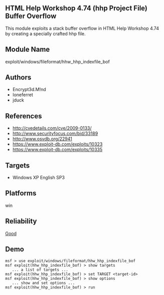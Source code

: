 ## HTML Help Workshop 4.74 (hhp Project File) Buffer Overflow

This module exploits a stack buffer overflow in HTML Help 
Workshop 4.74 by creating a specially crafted hhp file.


## Module Name
exploit/windows/fileformat/hhw_hhp_indexfile_bof

## Authors
* Encrypt3d.M!nd
* loneferret
* jduck


## References
* http://cvedetails.com/cve/2009-0133/
* http://www.securityfocus.com/bid/33189
* http://www.osvdb.org/22941
* https://www.exploit-db.com/exploits/10323
* https://www.exploit-db.com/exploits/10335



## Targets
* Windows XP English SP3


## Platforms
win

## Reliability
[Good](https://github.com/rapid7/metasploit-framework/wiki/Exploit-Ranking)

## Demo

```
msf > use exploit/windows/fileformat/hhw_hhp_indexfile_bof
msf exploit(hhw_hhp_indexfile_bof) > show targets
   ... a list of targets ...
msf exploit(hhw_hhp_indexfile_bof) > set TARGET <target-id>
msf exploit(hhw_hhp_indexfile_bof) > show options
   ... show and set options ...
msf exploit(hhw_hhp_indexfile_bof) > run
```
    
    